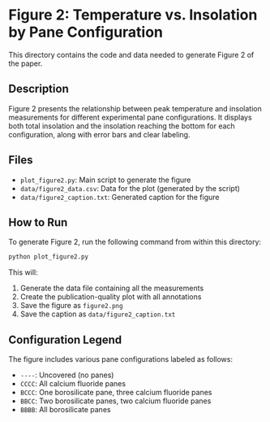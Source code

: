# Figure 2: Temperature vs. Insolation by Pane Configuration

This directory contains the code and data needed to generate Figure 2 of the paper.

## Description

Figure 2 presents the relationship between peak temperature and insolation measurements for different experimental pane configurations. It displays both total insolation and the insolation reaching the bottom for each configuration, along with error bars and clear labeling.

## Files

- `plot_figure2.py`: Main script to generate the figure
- `data/figure2_data.csv`: Data for the plot (generated by the script)
- `data/figure2_caption.txt`: Generated caption for the figure

## How to Run

To generate Figure 2, run the following command from within this directory:

```bash
python plot_figure2.py
```

This will:
1. Generate the data file containing all the measurements
2. Create the publication-quality plot with all annotations
3. Save the figure as `figure2.png`
4. Save the caption as `data/figure2_caption.txt`

## Configuration Legend

The figure includes various pane configurations labeled as follows:
- `----`: Uncovered (no panes)
- `CCCC`: All calcium fluoride panes
- `BCCC`: One borosilicate pane, three calcium fluoride panes
- `BBCC`: Two borosilicate panes, two calcium fluoride panes
- `BBBB`: All borosilicate panes